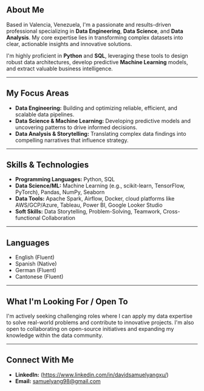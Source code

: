 ## **About Me**

Based in Valencia, Venezuela, I'm a passionate and results-driven professional specializing in **Data Engineering**, **Data Science**, and **Data Analysis**. My core expertise lies in transforming complex datasets into clear, actionable insights and innovative solutions.

I'm highly proficient in **Python** and **SQL**, leveraging these tools to design robust data architectures, develop predictive **Machine Learning** models, and extract valuable business intelligence.

---

## **My Focus Areas**

* **Data Engineering:** Building and optimizing reliable, efficient, and scalable data pipelines.
* **Data Science & Machine Learning:** Developing predictive models and uncovering patterns to drive informed decisions.
* **Data Analysis & Storytelling:** Translating complex data findings into compelling narratives that influence strategy.

---

## **Skills & Technologies**

* **Programming Languages:** Python, SQL
* **Data Science/ML:** Machine Learning (e.g., scikit-learn, TensorFlow, PyTorch), Pandas, NumPy, Seaborn
* **Data Tools:** Apache Spark, Airflow, Docker, cloud platforms like AWS/GCP/Azure, Tableau, Power BI, Google Looker Studio
* **Soft Skills:** Data Storytelling, Problem-Solving, Teamwork, Cross-functional Collaboration

---

## **Languages**

* English (Fluent)
* Spanish (Native)
* German (Fluent)
* Cantonese (Fluent)

---

## **What I'm Looking For / Open To**

I'm actively seeking challenging roles where I can apply my data expertise to solve real-world problems and contribute to innovative projects. I'm also open to collaborating on open-source initiatives and expanding my knowledge within the data community.

---

## **Connect With Me**

* **LinkedIn:** (https://www.linkedin.com/in/davidsamuelyangxu/)
* **Email:** samuelyang98@gmail.com
